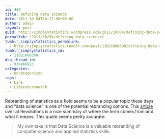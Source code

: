 ```yaml
---
id: 430
title: Defining data science
date: 2011-10-04T14:27:00+00:00
author: admin
layout: post
guid: http://simplystatistics.wordpress.com/2011/10/04/defining-data-science
permalink: /2011/10/04/defining-data-science/
tumblr_simplystatistics_permalink:
  - http://simplystatistics.tumblr.com/post/11021068390/defining-data-science
tumblr_simplystatistics_id:
  - 11021068390
dsq_thread_id:
  - 934866823
categories:
  - Uncategorized
tags:
  - Link
  - LiteratureWatch
---
```

Rebranding of statistics as a field seems to be a popular topic these days and &#8220;data science&#8221; is one of the potential rebranding options. This <a href="http://blog.revolutionanalytics.com/2011/09/data-science-a-literature-review.html" target="_blank">article</a> over at Revolutions is a nice summary of where the term comes from and what it means. This quote seems pretty accurate:

> <span>My own take is that Data Science is a valuable rebranding of computer science and applied statistics skills.</span>